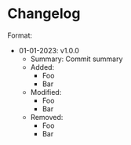 ﻿# Changelog

Format:
* 01-01-2023: v1.0.0
  * Summary: Commit summary
  * Added: 
    * Foo
    * Bar
  * Modified:
    * Foo
    * Bar
  * Removed:
    * Foo
    * Bar